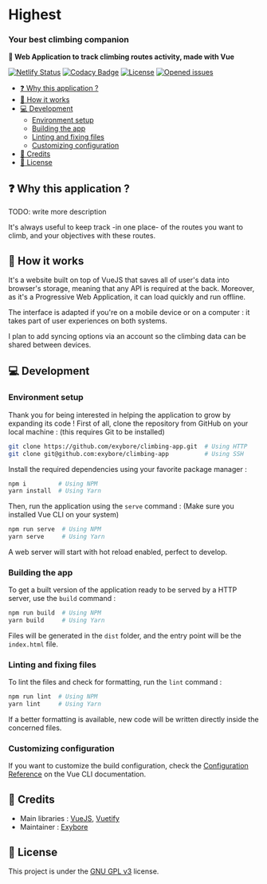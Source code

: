 # Highest
### Your best climbing companion

**🚀 Web Application to track climbing routes activity, made with Vue**

[![Netlify Status](https://api.netlify.com/api/v1/badges/7dc9a45b-de70-46bd-b876-2909f9a483e3/deploy-status)](https://app.netlify.com/sites/climbing/deploys)
[![Codacy Badge](https://api.codacy.com/project/badge/Grade/b12f922e68ee491982dd1f2e3df24812)](https://www.codacy.com/manual/exybore/climbing-app?utm_source=github.com&amp;utm_medium=referral&amp;utm_content=exybore/climbing-app&amp;utm_campaign=Badge_Grade)
[![License](https://img.shields.io/github/license/exybore/climbing-app)](https://github.com/exybore/climbing-app/blob/master/.LICENSE)
[![Opened issues](https://img.shields.io/github/issues/exybore/climbing-app)](https://github.com/exybore/climbing-app/issues)

- [❓ Why this application ?](#-why-this-application-)
- [🌈 How it works](#-how-it-works)
- [💻 Development](#-development)
  - [Environment setup](#environment-setup)
  - [Building the app](#building-the-app)
  - [Linting and fixing files](#linting-and-fixing-files)
  - [Customizing configuration](#customizing-configuration)
- [📜 Credits](#-credits)
- [🔐 License](#-license)

## ❓ Why this application ?

TODO: write more description

It's always useful to keep track -in one place- of the routes you want to climb, and your objectives with these routes.

## 🌈 How it works

It's a website built on top of VueJS that saves all of user's data into browser's storage, meaning that any API is required at the back.
Moreover, as it's a Progressive Web Application, it can load quickly and run offline.

The interface is adapted if you're on a mobile device or on a computer : it takes part of user experiences on both systems.

I plan to add syncing options via an account so the climbing data can be shared between devices.

## 💻 Development

### Environment setup

Thank you for being interested in helping the application to grow by expanding its code !
First of all, clone the repository from GitHub on your local machine : (this requires Git to be installed)

```bash
git clone https://github.com/exybore/climbing-app.git  # Using HTTP
git clone git@github.com:exybore/climbing-app          # Using SSH
```

Install the required dependencies using your favorite package manager :

```bash
npm i         # Using NPM
yarn install  # Using Yarn
```

Then, run the application using the `serve` command : (Make sure you installed Vue CLI on your system)

```bash
npm run serve  # Using NPM
yarn serve     # Using Yarn
```

A web server will start with hot reload enabled, perfect to develop.

### Building the app

To get a built version of the application ready to be served by a HTTP server, use the `build` command :

```bash
npm run build  # Using NPM
yarn build     # Using Yarn
```

Files will be generated in the `dist` folder, and the entry point will be the `index.html` file.

### Linting and fixing files

To lint the files and check for formatting, run the `lint` command :

```bash
npm run lint  # Using NPM
yarn lint     # Using Yarn
```

If a better formatting is available, new code will be written directly inside the concerned files.

### Customizing configuration

If you want to customize the build configuration, check the [Configuration Reference](https://cli.vuejs.org/config/) on the Vue CLI documentation.

## 📜 Credits

- Main libraries : [VueJS](https://vuejs.org), [Vuetify](https://vuetifyjs.com)
- Maintainer : [Exybore](https://github.com/exybore)

## 🔐 License

This project is under the [GNU GPL v3](./LICENSE) license.
